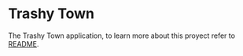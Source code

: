 # Trashy Town

The Trashy Town application, to learn more about this proyect refer to [README](https://github.com/alestiago/trashy_town/blob/main/README.md).
